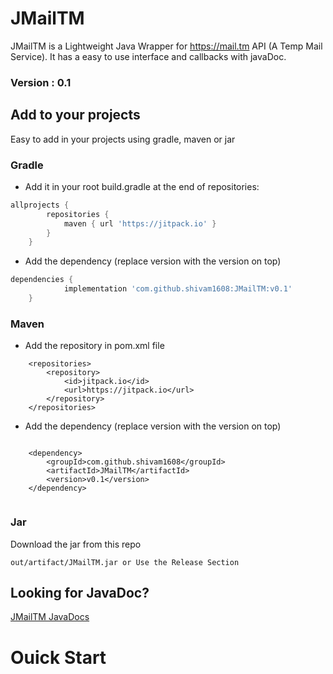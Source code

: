 # JMailTM
JMailTM is a Lightweight Java Wrapper for https://mail.tm API (A Temp Mail Service). It has a easy to use interface and callbacks with javaDoc.

### Version : 0.1

## Add to your projects
Easy to add in your projects using gradle, maven or jar

### Gradle
- Add it in your root build.gradle at the end of repositories:
```gradle
allprojects {
		repositories {
			maven { url 'https://jitpack.io' }
		}
	}
```
- Add the dependency (replace version with the version on top)
```gradle
dependencies {
	        implementation 'com.github.shivam1608:JMailTM:v0.1'
	}
```

### Maven
- Add the repository in pom.xml file
```maven
	<repositories>
		<repository>
		    <id>jitpack.io</id>
		    <url>https://jitpack.io</url>
		</repository>
	</repositories>

```
- Add the dependency (replace version with the version on top)
```maven 

	<dependency>
	    <groupId>com.github.shivam1608</groupId>
	    <artifactId>JMailTM</artifactId>
	    <version>v0.1</version>
	</dependency>


```

### Jar 
Download the jar from this repo 
```
out/artifact/JMailTM.jar or Use the Release Section
```

## Looking for JavaDoc? 
[JMailTM JavaDocs](https://shivam1608.github.io/JMailTM/)

# Ouick Start
